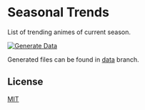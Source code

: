 # Seasonal Trends

List of trending animes of current season.

[![Generate Data](https://github.com/yukino-org/seasonal-trends/actions/workflows/generate.yml/badge.svg)](https://github.com/yukino-org/seasonal-trends/actions/workflows/generate.yml)

Generated files can be found in [data](https://github.com/yukino-org/seasonal-trends/tree/data) branch.

## License

[MIT](./LICENSE)
